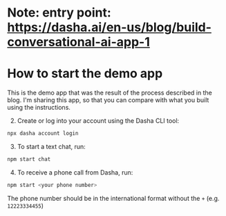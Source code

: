 # Note: entry point: https://dasha.ai/en-us/blog/build-conversational-ai-app-1
# How to start the demo app

This is the demo app that was the result of the process described in the blog. I'm sharing this app, so that you can compare with what you built using the instructions.


2. Create or log into your account using the Dasha CLI tool:

```sh
npx dasha account login
```

3. To start a text chat, run:

```sh
npm start chat
```

4. To receive a phone call from Dasha, run:

```sh
npm start <your phone number>
```

The phone number should be in the international format without the `+` (e.g. `12223334455`)
